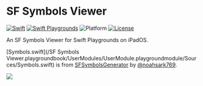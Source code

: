 # SF Symbols Viewer

[![Swift](https://img.shields.io/badge/Swift-5.1-orange.svg)](https://developer.apple.com/swift/)
[![Swift Playgrounds](https://img.shields.io/badge/Swift%20Playgrounds-3.1-orange.svg)](https://itunes.apple.com/jp/app/swift-playgrounds/id908519492)
![Platform](https://img.shields.io/badge/platform-ipados-lightgrey.svg)
[![License](https://img.shields.io/github/license/kkk669/SF-Symbols-Viewer.svg)](LICENSE)

An SF Symbols Viewer for Swift Playgrounds on iPadOS.

[Symbols.swift](/SF Symbols Viewer.playgroundbook/UserModules/UserModule.playgroundmodule/Sources/Symbols.swift) is from [SFSymbolsGenerator](https://github.com/noahsark769/SFSymbolsGenerator) by [@noahsark769](https://github.com/noahsark769).

![](https://i.imgur.com/gRSWXem.png)
